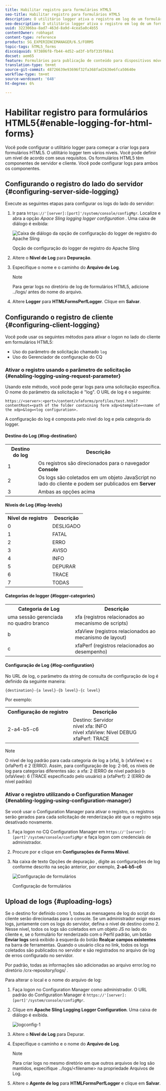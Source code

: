 ```yaml
---
title: Habilitar registro para formulários HTML5
seo-title: Habilitar registro para formulários HTML5
description: O utilitário logger ativa o registro em log de um formulário e ajuda a depurar os problemas relacionados ao formulário.
seo-description: O utilitário logger ativa o registro em log de um formulário e ajuda a depurar os problemas relacionados ao formulário.
uuid: 322306ba-8ad7-463d-8a9d-4cea5a0c4b55
contentOwner: robhagat
content-type: reference
products: SG_EXPERIENCEMANAGER/6.5/FORMS
topic-tags: hTML5_forms
discoiquuid: 973806f8-fb44-4d52-ad3f-bfbf335f60a1
docset: aem65
feature: Formulários para publicação de conteúdo para dispositivos móveis
translation-type: tm+mt
source-git-commit: 48726639e93696f32fa368fad2630e6fca50640e
workflow-type: tm+mt
source-wordcount: '648'
ht-degree: 6%

---
```



# Habilitar registro para formulários HTML5{#enable-logging-for-html-forms}

Você pode configurar o utilitário logger para começar a criar logs para formulários HTML5. O utilitário logger tem vários níveis. Você pode definir um nível de acordo com seus requisitos. Os formulários HTML5 têm componentes de servidor e cliente. Você pode configurar logs para ambos os componentes.

## Configurando o registro do lado do servidor {#configuring-server-side-logging}

Execute as seguintes etapas para configurar os logs do lado do servidor:

1. Ir para `https://'[server]:[port]'/system/console/configMgr`. Localize e abra a opção *Apace Sling logging logger configuration* . Uma caixa de diálogo é exibida:

   ![ Caixa de diálogo da opção de configuração do logger de registro do Apache Sling](assets/logconfig.png)

   Opção de configuração do logger de registro do Apache Sling

1. Altere o **Nível de Log** para **Depuração**.

1. Especifique o nome e o caminho do **Arquivo de Log**.

   >[!NOTE]
   >
   >Para gerar logs no diretório de log de formulários HTML5, adicione ../logs/ antes do nome do arquivo.

1. Altere **Logger** para **HTMLFormsPerfLogger**. Clique em **Salvar**.

## Configurando o registro de cliente {#configuring-client-logging}

Você pode usar os seguintes métodos para ativar o logon no lado do cliente em formulários HTML5:

* Uso do parâmetro de solicitação chamado `log`
* Uso do Gerenciador de configuração do CQ

### Ativar o registro usando o parâmetro de solicitação {#enabling-logging-using-request-parameter}

Usando este método, você pode gerar logs para uma solicitação específica. O nome do parâmetro da solicitação é &quot;log&quot;. O URL de log é o seguinte:

`https://<server>:<port>/content/xfaforms/profiles/test.html?contentRoot=<path of the folder containing form xdp>&template=<name of the xdp>&log=<log configuration>.`

A configuração do log é composta pelo nível do log e pela categoria do logger.

#### Destino do Log {#log-destination}

<table>
 <tbody>
  <tr>
   <th><strong>Destino do log</strong></th>
   <th><strong>Descrição</strong></th>
  </tr>
  <tr>
   <td>1</td>
   <td>Os registros são direcionados para o navegador <strong>Console</strong></td>
  </tr>
  <tr>
   <td>2</td>
   <td>Os logs são coletados em um objeto JavaScript no lado do cliente e podem ser publicados em <strong>Server</strong> </td>
  </tr>
  <tr>
   <td>3</td>
   <td>Ambas as opções acima<br /> </td>
  </tr>
 </tbody>
</table>

#### Níveis de Log {#log-levels}

<table>
 <tbody>
  <tr>
   <th>Nível de registro</th>
   <th>Descrição</th>
  </tr>
  <tr>
   <td>0</td>
   <td>DESLIGADO<br type="_moz" /> </td>
  </tr>
  <tr>
   <td>1</td>
   <td>FATAL<br type="_moz" /> </td>
  </tr>
  <tr>
   <td>2</td>
   <td>ERRO<br type="_moz" /> </td>
  </tr>
  <tr>
   <td>3</td>
   <td>AVISO<br type="_moz" /> </td>
  </tr>
  <tr>
   <td>4</td>
   <td>INFO<br type="_moz" /> </td>
  </tr>
  <tr>
   <td>5</td>
   <td>DEPURAR<br type="_moz" /> </td>
  </tr>
  <tr>
   <td>6</td>
   <td>TRACE<br type="_moz" /> </td>
  </tr>
  <tr>
   <td>7</td>
   <td>TODAS<br type="_moz" /> </td>
  </tr>
 </tbody>
</table>

#### Categorias de logger {#logger-categories}

<table>
 <tbody>
  <tr>
   <th>Categoria de Log</th>
   <th>Descrição</th>
  </tr>
  <tr>
   <td>uma sessão gerenciada no quadro branco</td>
   <td>xfa (registros relacionados ao mecanismo de scripts)</td>
  </tr>
  <tr>
   <td>b</td>
   <td>xfaView (registros relacionados ao mecanismo de layout)<br type="_moz" /> </td>
  </tr>
  <tr>
   <td>c</td>
   <td>xfaPerf (registros relacionados ao desempenho)<br type="_moz" /> </td>
  </tr>
 </tbody>
</table>

#### Configuração de Log {#log-configuration}

No URL de log, o parâmetro da string de consulta de configuração de log é definido da seguinte maneira:

`{destination}-{a level}-{b level}-{c level}`

Por exemplo:

<table>
 <tbody>
  <tr>
   <th>Configuração de registro</th>
   <th>Descrição</th>
  </tr>
  <tr>
   <td>2-a4-b5-c6<br type="_moz" /> </td>
   <td>Destino: Servidor<br /> nível xfa: INFO<br /> nível xfaView: Nível DEBUG<br /> xfaPerf: TRACE</td>
  </tr>
 </tbody>
</table>

>[!NOTE]
>
>O nível de log padrão para cada categoria de log a (xfa), b (xfaView) e c (xfaPerf) é 2 (ERRO). Assim, para configuração de log: 2-b6, os níveis de log para categorias diferentes são:
>a xfa: 2 (ERRO de nível padrão)
>b (xfaView): 6 (TRACE especificado pelo usuário)
>a (xfaPerf): 2 (ERRO de nível padrão)

### Ativar o registro utilizando o Configuration Manager {#enabling-logging-using-configuration-manager}

Se você usar o Configuration Manager para ativar o registro, os registros serão gerados para cada solicitação de renderização até que o registro seja desativado novamente.

1. Faça logon no CQ Configuration Manager em `https://'[server]:[port]'/system/console/configMgr` e faça logon com credenciais de administrador.
1. Procure por e clique em **Configurações de Forms Móvel**.
1. Na caixa de texto Opções de depuração , digite as configurações de log conforme descrito na seção anterior, por exemplo, **2-a4-b5-c6**

   ![Configuração de formulários](assets/forms_configuration.png)

   Configuração de formulários

## Upload de logs {#uploading-logs}

Se o destino for definido como 1, todas as mensagens de log do script do cliente serão direcionadas para o console. Se um administrador exigir esses logs, juntamente com os logs do servidor, defina o nível de destino como 2. Nesse nível, todos os logs são coletados em um objeto JS no lado do cliente e, se o formulário for renderizado com o Perfil padrão, um botão **Enviar logs** será exibido à esquerda do botão **Realçar campos existentes** na barra de ferramentas. Quando o usuário clica no link, todos os logs coletados são publicados no servidor e são registrados no arquivo de log de erros configurado no servidor.

Por padrão, todas as informações são adicionadas ao arquivo error.log no diretório /crx-repository/logs/ .

Para alterar o local e o nome do arquivo de log:

1. Faça logon no Configuration Manager como administrador. O URL padrão do Configuration Manager é `https://'[server]:[port]'/system/console/configMgr`.
1. Clique em **Apache Sling Logging Logger Configuration**. Uma caixa de diálogo é exibida.

   ![logconfig-1](assets/logconfig-1.png)

1. Altere o **Nível de Log** para Depurar.

1. Especifique o caminho e o nome do **Arquivo de Log**.

   >[!NOTE]
   >
   >Para criar logs no mesmo diretório em que outros arquivos de log são mantidos, especifique ../logs/&lt;filename> na propriedade Arquivos de Log.

1. Altere o **Agente de log** para **HTMLFormsPerfLogger** e clique em **Salvar**.

